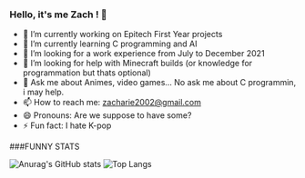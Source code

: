 ### Hello, it's me Zach ! 👋

- 🔭 I’m currently working on Epitech First Year projects
- 🌱 I’m currently learning C programming and AI
- 👯 I’m looking for a work experience from July to December 2021
- 🤔 I’m looking for help with Minecraft builds (or knowledge for programmation but thats optional)
- 💬 Ask me about Animes, video games... No ask me about C programmin, i may help.
- 📫 How to reach me: zacharie2002@gmail.com
- 😄 Pronouns: Are we suppose to have some?
- ⚡ Fun fact: I hate K-pop

###FUNNY STATS

![Anurag's GitHub stats](https://github-readme-stats.vercel.app/api?username=zachmae&orgs=EpitechIT2020&count_private=true&show_icons=true&theme=synthwave)
![Top Langs](https://github-readme-stats.vercel.app/api/top-langs/?username=zachmae&layout=compact&theme=synthwave)
